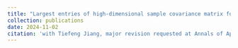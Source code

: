 ```yaml
---
title: "Largest entries of high-dimensional sample covariance matrix for populations of auto-regressive covariance structure: asymptotic theory and phase transition"
collection: publications
date: 2024-11-02
citation: 'with Tiefeng Jiang, major revision requested at Annals of Applied Probability.'
---
```

